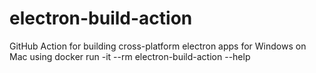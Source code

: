 # electron-build-action

GitHub Action for building cross-platform electron apps for Windows on Mac using
docker run -it --rm electron-build-action --help
